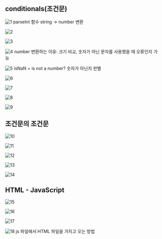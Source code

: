 ## conditionals(조건문)

![1](https://github.com/user-attachments/assets/379c87f2-69f7-4f36-9ecb-d31439d7ab9e)
parseInt 함수 string → number 변환

![2](https://github.com/user-attachments/assets/d12c78a3-92e9-4671-9826-f0cce6012880)

![3](https://github.com/user-attachments/assets/9b74976b-c106-437e-8996-2c9a60523f85)

![4](https://github.com/user-attachments/assets/6218bb49-3ee9-43aa-b862-80ecc143b919)
number 변환하는 이유: 크기 비교, 숫자가 아닌 문자를 사용했을 때 오류인지  가능

![5](https://github.com/user-attachments/assets/434dea07-57fb-48f4-bfba-7b21090f40e3)
isNaN = is not a number? 
숫자가 아닌지 판별


![6](https://github.com/user-attachments/assets/285621eb-5af3-44df-9a22-1c6d80104812)

![7](https://github.com/user-attachments/assets/fe52c3f8-1a90-45df-8a49-7e3d7f2f3dfc)

![8](https://github.com/user-attachments/assets/2ba5aadf-d7bb-45ea-ad8a-f062e1b8368a)

![9](https://github.com/user-attachments/assets/434e195c-6583-4477-bd9a-77e6167af168)

## 조건문의 조건문

![10](https://github.com/user-attachments/assets/f492bf83-5bdc-47e6-a4a3-d8b4cab6850f)

![11](https://github.com/user-attachments/assets/77d67935-b380-4cbc-a36e-d7631c11186c)

![12](https://github.com/user-attachments/assets/f1a76cc8-6a74-47be-978e-451494790fe7)

![13](https://github.com/user-attachments/assets/622c6f45-e9a5-411c-93a3-61fb8438b3a9)

![14](https://github.com/user-attachments/assets/bddea4a5-ecce-472e-afe9-b3c4c0174ce1)

## HTML - JavaScript

![15](https://github.com/user-attachments/assets/81978dcc-bdd6-4fcd-b802-88e6fff483f9)

![16](https://github.com/user-attachments/assets/9a9605ea-51ec-430e-a5cc-95b810e865ee)

![17](https://github.com/user-attachments/assets/8b2c3089-7da2-4381-a572-88f491e829fc)

![18](https://github.com/user-attachments/assets/e3728998-bf04-4892-b75e-0df2a223a765)
js 파일에서 HTML 파일을 가지고 오는 방법